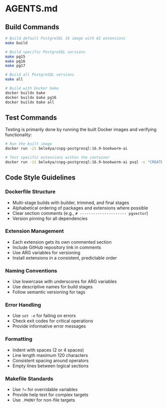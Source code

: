 # AGENTS.md

## Build Commands
```bash
# Build default PostgreSQL 16 image with AI extensions
make build

# Build specific PostgreSQL versions
make pg15
make pg16
make pg17

# Build all PostgreSQL versions
make all

# Build with Docker bake
docker buildx bake
docker buildx bake pg16
docker buildx bake all
```

## Test Commands
Testing is primarily done by running the built Docker images and verifying functionality:
```bash
# Run the built image
docker run -it belo4ya/cnpg-postgresql:16.9-bookworm-ai

# Test specific extensions within the container
docker run -it belo4ya/cnpg-postgresql:16.9-bookworm-ai psql -c "CREATE EXTENSION vector;"
```

## Code Style Guidelines

### Dockerfile Structure
- Multi-stage builds with builder, trimmed, and final stages
- Alphabetical ordering of packages and extensions where possible
- Clear section comments (e.g., `# --------------------- pgvector`)
- Version pinning for all dependencies

### Extension Management
- Each extension gets its own commented section
- Include GitHub repository link in comments
- Use ARG variables for versioning
- Install extensions in a consistent, predictable order

### Naming Conventions
- Use lowercase with underscores for ARG variables
- Use descriptive names for build stages
- Follow semantic versioning for tags

### Error Handling
- Use `set -e` for failing on errors
- Check exit codes for critical operations
- Provide informative error messages

### Formatting
- Indent with spaces (2 or 4 spaces)
- Line length maximum 120 characters
- Consistent spacing around operators
- Empty lines between logical sections

### Makefile Standards
- Use `?=` for overridable variables
- Provide help text for complex targets
- Use `.PHONY` for non-file targets